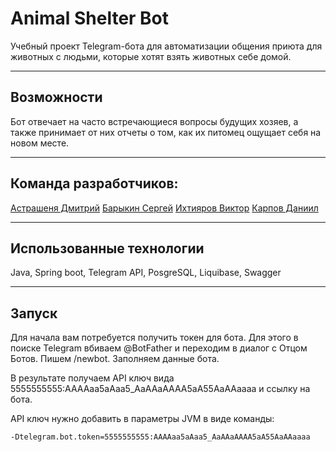 # Animal Shelter Bot

Учебный проект Telegram-бота для автоматизации общения приюта для животных с людьми, которые хотят взять животных себе домой.

---

## Возможности

Бот отвечает на часто встречающиеся вопросы будущих хозяев, а также принимает от них отчеты о том, как их питомец ощущает себя на новом месте.

---

## Команда разработчиков:
[Астрашеня Дмитрий](https://github.com/Modusen)
[Барыкин Сергей](https://github.com/Barsev174)
[Ихтияров Виктор](https://github.com/IGuruI-1981)
[Карпов Даниил](https://github.com/danya1705)

---

## Использованные технологии

Java, Spring boot, Telegram API, PosgreSQL, Liquibase, Swagger

---

## Запуск

Для начала вам потребуется получить токен для бота. Для этого в поиске Telegram вбиваем @BotFather и переходим в диалог с Отцом Ботов. 
Пишем /newbot. Заполняем данные бота.

В результате получаем API ключ вида 5555555555:AAAAaa5aAaa5_AaAAaAAAA5aA55AaAAaaaa и ссылку на бота. 

API ключ нужно добавить в параметры JVM в виде команды:
```
-Dtelegram.bot.token=5555555555:AAAAaa5aAaa5_AaAAaAAAA5aA55AaAAaaaa
```
